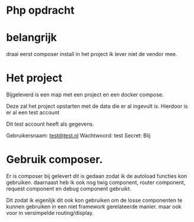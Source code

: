 Php opdracht
==
belangrijk
==

draai eerst composer install in het project ik lever niet de vendor mee.

Het project
==

Bijgeleverd is een map met een project en een docker compose.

Deze zal het project opstarten met de data die er al ingevult is. Hierdoor is er al een test account

Dit test account heeft als gegevens.

Gebruikersnaam: test@test.nl
Wachtwoord: test
Secret: Blij

Gebruik composer.
==
Er is composer bij gelevert dit is gedaan zodat ik de autoload functies kon gebruiken.
daarnaast heb ik ook nog twig component, router component, request component en debug component gebruikt.

Dit zodat ik eigenlijk dit ook kon gebruiken om de losse componenten te kunnen gebruiken in een niet framework gerelateerde manier. maar ook voor in versimpelde routing/display.


